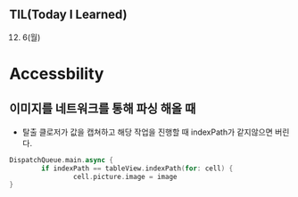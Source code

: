 ## **TIL(Today I Learned)**

12.  6(월)
    
# Accessbility

## 이미지를 네트워크를 통해 파싱 해올 때

- 탈출 클로저가 값을 캡쳐하고 해당 작업을 진행할 때 indexPath가 같지않으면 버린다.

```swift
DispatchQueue.main.async {
		if indexPath == tableView.indexPath(for: cell) {
				cell.picture.image = image
}
```